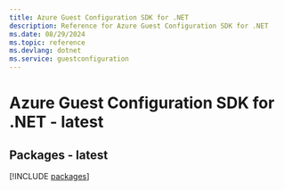 ```yaml
---
title: Azure Guest Configuration SDK for .NET
description: Reference for Azure Guest Configuration SDK for .NET
ms.date: 08/29/2024
ms.topic: reference
ms.devlang: dotnet
ms.service: guestconfiguration
---
```

# Azure Guest Configuration SDK for .NET - latest
## Packages - latest
[!INCLUDE [packages](guest-configuration-index.md)]